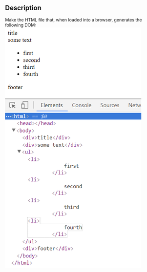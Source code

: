 ## Description
Make the HTML file that, when loaded into a browser, generates the following DOM:
![goal](screenshot.png)



